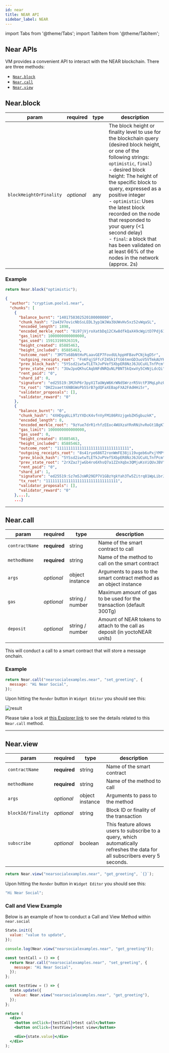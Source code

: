 ```yaml
---
id: near
title: NEAR API
sidebar_label: NEAR
---
```

import Tabs from '@theme/Tabs';
import TabItem from '@theme/TabItem';

## Near APIs

VM provides a convenient API to interact with the NEAR blockchain. There are three methods:

- [`Near.block`](#nearblock)
- [`Near.call`](#nearcall)
- [`Near.view`](#nearview)

## Near.block

| param                 | required | type | description                                                                                                                                       |
| --------------------- | -------- | ---- | ------------------------------------------------------------------------------------------------------------------------------------------------- |
| `blockHeightOrFinality` | _optional_    | any  | The block height or finality level to use for the blockchain query (desired block height, or one of the following strings: `optimistic`, `final`)<br/>- desired block height: The height of the specific block to query, expressed as a positive integer<br/>- `optimistic`: Uses the latest block recorded on the node that responded to your query (<1 second delay)<br/>- `final`: a block that has been validated on at least 66% of the nodes in the network (approx. 2s) |

### Example

<Tabs>
<TabItem value="request" label="Request" default>

```jsx
return Near.block("optimistic");
```

</TabItem>
<TabItem value="response" label="Response">

```json
{
  "author": "cryptium.poolv1.near",
  "chunks": [
    {
      "balance_burnt": "1401758302520100000000",
      "chunk_hash": "2a43V7ovicNbSsLEDL3yp1WJWa3bUWvHv5xz52vWqaSL",
      "encoded_length": 1898,
      "encoded_merkle_root": "8i97jVjroXatbDq12CXw8dfkQaX49cWgitD7Pdj61AFR",
      "gas_limit": 1000000000000000,
      "gas_used": 15913198926319,
      "height_created": 85885463,
      "height_included": 85885463,
      "outcome_root": "3M7Tx68bNtHvPLaavGEP7FovdULhppHFBavPCNjkgD5r",
      "outgoing_receipts_root": "FnKFqjSFfcFZ45k1ftG6tmnGD3uoV5VTmkAUYHbaBRRK",
      "prev_block_hash": "5YSsd2iwtwTLETkJvPVef5XbpER8NzJ6JUCuXLTnfPcm",
      "prev_state_root": "3UwJpoQKhuCAqbNFdNRQuNLPBNT5kQxwVy5CHNjLdcQi",
      "rent_paid": "0",
      "shard_id": 0,
      "signature": "ed25519:3MJhP6r3pyX1TaUWyW6KrWNdSWrzrR5VctP3MqLphzUFWTiNux9kXXnUAqmjLiYbDZ9w3QqVXPTUZDYiynGPTfab",
      "tx_root": "DHZ2oaett6NBGWoPb5SrB7gdQFaXEBapFXA2FAdHHi5r",
      "validator_proposals": [],
      "validator_reward": "0"
    },
    {
      "balance_burnt": "0",
      "chunk_hash": "4XHDgq6LL9TzYXDcK4vfnVyFM186RVzjgebZH5gbuzkK",
      "encoded_length": 8,
      "encoded_merkle_root": "9zYue7drR1rhfzEEoc4WUXzaYRnRNihvRoGt1BgK7Lkk",
      "gas_limit": 1000000000000000,
      "gas_used": 0,
      "height_created": 85885463,
      "height_included": 85885463,
      "outcome_root": "11111111111111111111111111111111",
      "outgoing_receipts_root": "8s41rye686T2ronWmFE38ji19vgeb6uPxjYMPt8y8pSV",
      "prev_block_hash": "5YSsd2iwtwTLETkJvPVef5XbpER8NzJ6JUCuXLTnfPcm",
      "prev_state_root": "2rXZaz7jwGb4ro6XhsQ7a1ZZnXqbx3QMjuKsViQUvJBV",
      "rent_paid": "0",
      "shard_id": 1,
      "signature": "ed25519:Sz7m5JsWR29EP7V1GBzYgkYah3Tw5Zitrq81WpLibrJWiD6RQFWc6BDh3Z2fWwz9FtFqpSy85nvSmZ4UDPZciMC",
      "tx_root": "11111111111111111111111111111111",
      "validator_proposals": [],
      "validator_reward": "0"
    },...],
    ...}
```

</TabItem>
</Tabs>

---

## Near.call

| param          | required | type            | description                                                                 |
| -------------- | -------- | --------------- | --------------------------------------------------------------------------- |
| `contractName` | **required**     | string             | Name of the smart contract to call                                          |
| `methodName`   | **required**     | string             | Name of the method to call on the smart contract                            |
| `args`         | _optional_    | object instance | Arguments to pass to the smart contract method as an object instance        |
| `gas`          | _optional_    | string / number             | Maximum amount of gas to be used for the transaction (default 300Tg)        |
| `deposit`      | _optional_    | string / number             | Amount of NEAR tokens to attach to the call as deposit (in yoctoNEAR units) |

This will conduct a call to a smart contract that will store a message onchain.

### Example

<Tabs>
<TabItem value="request" label="Request" default>

```jsx
return Near.call("nearsocialexamples.near", "set_greeting", {
  message: "Hi Near Social",
});
```

</TabItem>
<TabItem value="response" label="Response">

Upon hitting the `Render` button in `Widget Editor` you should see this:

![result](https://i.imgur.com/Lft2rtR.png)

Please take a look at [this Explorer link](https://explorer.near.org/transactions/8PyDVdbizhNj81LxfwdZ1WidKZyS8HVZp8udPKgzFiNi) to see the details related to this `Near.call` method.

</TabItem>
</Tabs>

---

## Near.view

| param              | required | type            | description                                                                                                                    |
| ------------------ | -------- | --------------- | ------------------------------------------------------------------------------------------------------------------------------ |
| `contractName`     | **required**     | string             | Name of the smart contract                                                                                                     |
| `methodName`       | **required**     | string             | Name of the method to call                                                                                                     |
| `args`             | _optional_    | object instance | Arguments to pass to the method                                                                                                |
| `blockId/finality` | _optional_    | string             | Block ID or finality of the transaction                                                                                        |
| `subscribe`        | _optional_    | boolean            | This feature allows users to subscribe to a query, which automatically refreshes the data for all subscribers every 5 seconds. |

<Tabs>
<TabItem value="request" label="Request" default>

```jsx
return Near.view("nearsocialexamples.near", "get_greeting", `{}`);
```

</TabItem>
<TabItem value="response" label="Response">

Upon hitting the `Render` button in `Widget Editor` you should see this:

```jsx
"Hi Near Social";
```

</TabItem>
</Tabs>

### Call and View Example

Below is an example of how to conduct a Call and View Method within `near.social`

```jsx
State.init({
  value: "value to update",
});

console.log(Near.view("nearsocialexamples.near", "get_greeting"));

const testCall = () => {
  return Near.call("nearsocialexamples.near", "set_greeting", {
    message: "Hi Near Social",
  });
};

const testView = () => {
  State.update({
    value: Near.view("nearsocialexamples.near", "get_greeting"),
  });
};

return (
  <div>
    <button onClick={testCall}>test call</button>
    <button onClick={testView}>test view</button>

    <div>{state.value}</div>
  </div>
);
```
